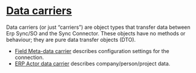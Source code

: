 <properties date="2016-05-10"
SortOrder="5"
/>

[Data carriers]()
==============================

Data carriers (or just “carriers”) are object types that transfer data between Erp Sync/SO and the Sync Connector. These objects have no methods or behaviour; they are pure data transfer objects (DTO).

 

* [Field Meta-data carrier](Field%20Meta%20Data%20Carrier.htm) describes configuration settings for the connection.
* [ERP Actor data carrier](ERP%20Actor%20Carrier.htm) describes company/person/project data.

 

 

 



